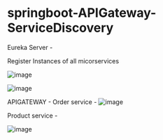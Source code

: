 # springboot-APIGateway-ServiceDiscovery

Eureka Server - 

Register Instances of all micorservices

![image](https://github.com/user-attachments/assets/87f154cf-42f1-45ca-98a3-d3495158874b)

![image](https://github.com/user-attachments/assets/170b0b38-1f9c-412e-a36a-69bdd07fe3d1)

APIGATEWAY - 
Order service - 
![image](https://github.com/user-attachments/assets/c3538e97-6d9e-4ed3-a7bc-de1831bf25ee)

Product service - 

![image](https://github.com/user-attachments/assets/c016dce6-3586-4ff5-808e-5081513efc00)



